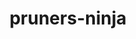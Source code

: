 ---
title: "pruners-ninja"
layout: cache
categories: [package, develop]
meta: {"compilers": ["gcc@11.4.0", "intel-oneapi-compilers@2025.1.0"], "num_specs": 37, "num_specs_by_stack": {"e4s": 12, "e4s-neoverse-v2": 12, "e4s-oneapi": 13, "root": 37}, "oss": ["ubuntu22.04"], "platforms": ["linux"], "stacks": ["e4s", "e4s-neoverse-v2", "e4s-oneapi", "root"], "targets": ["neoverse_v2", "x86_64_v3"], "versions": ["1.0.1"]}
spec_details: [{"compiler": "intel-oneapi-compilers@2025.1.0", "hash": "3doplf4jxpl75z2zxxtx3oq4bloaf77e", "os": "ubuntu22.04", "platform": "linux", "size": "-", "stacks": ["e4s-oneapi", "root"], "target": "x86_64_v3", "variants": ["build_system=autotools", "patches:=66619be"], "versions": ["1.0.1"]}, {"compiler": "intel-oneapi-compilers@2025.1.0", "hash": "4bc653htospfpyxcyjgafc4x5dg2fhou", "os": "ubuntu22.04", "platform": "linux", "size": "-", "stacks": ["e4s-oneapi", "root"], "target": "x86_64_v3", "variants": ["build_system=autotools", "patches:=66619be"], "versions": ["1.0.1"]}, {"compiler": "gcc@11.4.0", "hash": "5nti5h7tlnsavk3zdsgb3zyw3jy3g67p", "os": "ubuntu22.04", "platform": "linux", "size": "-", "stacks": ["e4s", "root"], "target": "x86_64_v3", "variants": ["build_system=autotools", "patches:=66619be"], "versions": ["1.0.1"]}, {"compiler": "gcc@11.4.0", "hash": "5t2z7bammtk254tindv454mvnvblasbc", "os": "ubuntu22.04", "platform": "linux", "size": "-", "stacks": ["e4s-neoverse-v2", "root"], "target": "neoverse_v2", "variants": ["build_system=autotools", "patches:=66619be"], "versions": ["1.0.1"]}, {"compiler": "intel-oneapi-compilers@2025.1.0", "hash": "6bj4b7nnij22aimbk5ie732og6bs72io", "os": "ubuntu22.04", "platform": "linux", "size": "-", "stacks": ["e4s-oneapi", "root"], "target": "x86_64_v3", "variants": ["build_system=autotools", "patches:=66619be"], "versions": ["1.0.1"]}, {"compiler": "intel-oneapi-compilers@2025.1.0", "hash": "6nbzpkfxjrjp47b7kgjsasvfd4olq4ei", "os": "ubuntu22.04", "platform": "linux", "size": "-", "stacks": ["e4s-oneapi", "root"], "target": "x86_64_v3", "variants": ["build_system=autotools", "patches:=66619be"], "versions": ["1.0.1"]}, {"compiler": "intel-oneapi-compilers@2025.1.0", "hash": "6x2chdbac4fqw7eerwx4izx6dhfcw5cr", "os": "ubuntu22.04", "platform": "linux", "size": "-", "stacks": ["e4s-oneapi", "root"], "target": "x86_64_v3", "variants": ["build_system=autotools", "patches:=66619be"], "versions": ["1.0.1"]}, {"compiler": "gcc@11.4.0", "hash": "abzwbcbp7zj4hgywwn5j3i4jncfqlicg", "os": "ubuntu22.04", "platform": "linux", "size": "-", "stacks": ["e4s-neoverse-v2", "root"], "target": "neoverse_v2", "variants": ["build_system=autotools", "patches:=66619be"], "versions": ["1.0.1"]}, {"compiler": "gcc@11.4.0", "hash": "bcfxugy2kvk32phyubwictp4noljrczz", "os": "ubuntu22.04", "platform": "linux", "size": "-", "stacks": ["e4s-neoverse-v2", "root"], "target": "neoverse_v2", "variants": ["build_system=autotools", "patches:=66619be"], "versions": ["1.0.1"]}, {"compiler": "gcc@11.4.0", "hash": "dcxn6ommo5sfx32fjemlrix5ial6fs35", "os": "ubuntu22.04", "platform": "linux", "size": "-", "stacks": ["e4s-neoverse-v2", "root"], "target": "neoverse_v2", "variants": ["build_system=autotools", "patches:=66619be"], "versions": ["1.0.1"]}, {"compiler": "intel-oneapi-compilers@2025.1.0", "hash": "ebkyelifvkyeuq724on5fg5zq6qt3fqs", "os": "ubuntu22.04", "platform": "linux", "size": "-", "stacks": ["e4s-oneapi", "root"], "target": "x86_64_v3", "variants": ["build_system=autotools", "patches:=66619be"], "versions": ["1.0.1"]}, {"compiler": "gcc@11.4.0", "hash": "efht4tsfvskvh4ylg7xpdbtbwq5pdf4k", "os": "ubuntu22.04", "platform": "linux", "size": "-", "stacks": ["e4s-neoverse-v2", "root"], "target": "neoverse_v2", "variants": ["build_system=autotools", "patches:=66619be"], "versions": ["1.0.1"]}, {"compiler": "gcc@11.4.0", "hash": "ewbc65xwnyuzb7dtnrdzokjae6ebrlts", "os": "ubuntu22.04", "platform": "linux", "size": "-", "stacks": ["e4s-neoverse-v2", "root"], "target": "neoverse_v2", "variants": ["build_system=autotools", "patches:=66619be"], "versions": ["1.0.1"]}, {"compiler": "intel-oneapi-compilers@2025.1.0", "hash": "f5fmkmuwuo5opfbmw6kngpr4mr2j474n", "os": "ubuntu22.04", "platform": "linux", "size": "-", "stacks": ["e4s-oneapi", "root"], "target": "x86_64_v3", "variants": ["build_system=autotools", "patches:=66619be"], "versions": ["1.0.1"]}, {"compiler": "gcc@11.4.0", "hash": "fbsgbtbu4a4xtynek6lmh3p5poog5p2v", "os": "ubuntu22.04", "platform": "linux", "size": "-", "stacks": ["e4s-neoverse-v2", "root"], "target": "neoverse_v2", "variants": ["build_system=autotools", "patches:=66619be"], "versions": ["1.0.1"]}, {"compiler": "intel-oneapi-compilers@2025.1.0", "hash": "fbyu4othbenaedgo4fokfdtusahbf4vv", "os": "ubuntu22.04", "platform": "linux", "size": "-", "stacks": ["e4s-oneapi", "root"], "target": "x86_64_v3", "variants": ["build_system=autotools", "patches:=66619be"], "versions": ["1.0.1"]}, {"compiler": "gcc@11.4.0", "hash": "ff27yttfdlx252de4g7pxmhqa3n7ideb", "os": "ubuntu22.04", "platform": "linux", "size": "-", "stacks": ["e4s-neoverse-v2", "root"], "target": "neoverse_v2", "variants": ["build_system=autotools", "patches:=66619be"], "versions": ["1.0.1"]}, {"compiler": "gcc@11.4.0", "hash": "hewf7endutzuw6k7bd6rdbvjwvtc4n5p", "os": "ubuntu22.04", "platform": "linux", "size": "-", "stacks": ["e4s", "root"], "target": "x86_64_v3", "variants": ["build_system=autotools", "patches:=66619be"], "versions": ["1.0.1"]}, {"compiler": "gcc@11.4.0", "hash": "hvvdqp7mtcx5tj3fvl5gy5bz72n4o7qd", "os": "ubuntu22.04", "platform": "linux", "size": "-", "stacks": ["e4s", "root"], "target": "x86_64_v3", "variants": ["build_system=autotools", "patches:=66619be"], "versions": ["1.0.1"]}, {"compiler": "gcc@11.4.0", "hash": "i4z32g6mxgkhf7f7bhvqger3vsvg5exg", "os": "ubuntu22.04", "platform": "linux", "size": "-", "stacks": ["e4s", "root"], "target": "x86_64_v3", "variants": ["build_system=autotools", "patches:=66619be"], "versions": ["1.0.1"]}, {"compiler": "gcc@11.4.0", "hash": "it5dby6efbb6d3us2edgpkgldjoaxflq", "os": "ubuntu22.04", "platform": "linux", "size": "-", "stacks": ["e4s-neoverse-v2", "root"], "target": "neoverse_v2", "variants": ["build_system=autotools", "patches:=66619be"], "versions": ["1.0.1"]}, {"compiler": "gcc@11.4.0", "hash": "l637ghcckbdmndiqov73cqx2nwvsxesl", "os": "ubuntu22.04", "platform": "linux", "size": "-", "stacks": ["e4s", "root"], "target": "x86_64_v3", "variants": ["build_system=autotools", "patches:=66619be"], "versions": ["1.0.1"]}, {"compiler": "gcc@11.4.0", "hash": "m3l25ghlxdudhy3zqffavrsy6vwpl25m", "os": "ubuntu22.04", "platform": "linux", "size": "-", "stacks": ["e4s-neoverse-v2", "root"], "target": "neoverse_v2", "variants": ["build_system=autotools", "patches:=66619be"], "versions": ["1.0.1"]}, {"compiler": "gcc@11.4.0", "hash": "mrplirlo36j5ka6gm62g46he6ykhlfp3", "os": "ubuntu22.04", "platform": "linux", "size": "-", "stacks": ["e4s-neoverse-v2", "root"], "target": "neoverse_v2", "variants": ["build_system=autotools", "patches:=66619be"], "versions": ["1.0.1"]}, {"compiler": "intel-oneapi-compilers@2025.1.0", "hash": "na6yntnvelzpyhdjzuovz5abpvhrascq", "os": "ubuntu22.04", "platform": "linux", "size": "-", "stacks": ["e4s-oneapi", "root"], "target": "x86_64_v3", "variants": ["build_system=autotools", "patches:=66619be"], "versions": ["1.0.1"]}, {"compiler": "gcc@11.4.0", "hash": "pabgdi2e7wlcdmzjs73c7vrvapxeqwo4", "os": "ubuntu22.04", "platform": "linux", "size": "-", "stacks": ["e4s", "root"], "target": "x86_64_v3", "variants": ["build_system=autotools", "patches:=66619be"], "versions": ["1.0.1"]}, {"compiler": "intel-oneapi-compilers@2025.1.0", "hash": "plfwodmd73xms5hnjszjy3lfvhrj25e2", "os": "ubuntu22.04", "platform": "linux", "size": "-", "stacks": ["e4s-oneapi", "root"], "target": "x86_64_v3", "variants": ["build_system=autotools", "patches:=66619be"], "versions": ["1.0.1"]}, {"compiler": "gcc@11.4.0", "hash": "rn3jwchvmjb6yankinnrhdni46o4u6yc", "os": "ubuntu22.04", "platform": "linux", "size": "-", "stacks": ["e4s", "root"], "target": "x86_64_v3", "variants": ["build_system=autotools", "patches:=66619be"], "versions": ["1.0.1"]}, {"compiler": "gcc@11.4.0", "hash": "sfyku6bgjfn3jo2smql4effbqux3exq5", "os": "ubuntu22.04", "platform": "linux", "size": "-", "stacks": ["e4s", "root"], "target": "x86_64_v3", "variants": ["build_system=autotools", "patches:=66619be"], "versions": ["1.0.1"]}, {"compiler": "gcc@11.4.0", "hash": "sintrwwagnr3pi4oyqnehbjxivwx6uyo", "os": "ubuntu22.04", "platform": "linux", "size": "-", "stacks": ["e4s", "root"], "target": "x86_64_v3", "variants": ["build_system=autotools", "patches:=66619be"], "versions": ["1.0.1"]}, {"compiler": "gcc@11.4.0", "hash": "vhfnq5lygyiavt6u2va7sx4dhl3gqic6", "os": "ubuntu22.04", "platform": "linux", "size": "-", "stacks": ["e4s", "root"], "target": "x86_64_v3", "variants": ["build_system=autotools", "patches:=66619be"], "versions": ["1.0.1"]}, {"compiler": "intel-oneapi-compilers@2025.1.0", "hash": "yfp2pca4pdd6wute7utmoe4yi5mntp5i", "os": "ubuntu22.04", "platform": "linux", "size": "-", "stacks": ["e4s-oneapi", "root"], "target": "x86_64_v3", "variants": ["build_system=autotools", "patches:=66619be"], "versions": ["1.0.1"]}, {"compiler": "intel-oneapi-compilers@2025.1.0", "hash": "yng43hbxa3iop76mm4foptwtxil7lcs5", "os": "ubuntu22.04", "platform": "linux", "size": "-", "stacks": ["e4s-oneapi", "root"], "target": "x86_64_v3", "variants": ["build_system=autotools", "patches:=66619be"], "versions": ["1.0.1"]}, {"compiler": "gcc@11.4.0", "hash": "ywldso4hr4koc65cjjwdnosxux6jmulv", "os": "ubuntu22.04", "platform": "linux", "size": "-", "stacks": ["e4s", "root"], "target": "x86_64_v3", "variants": ["build_system=autotools", "patches:=66619be"], "versions": ["1.0.1"]}, {"compiler": "gcc@11.4.0", "hash": "z5wtxapyhx52qod4nrerhuaatpvqee3z", "os": "ubuntu22.04", "platform": "linux", "size": "-", "stacks": ["e4s", "root"], "target": "x86_64_v3", "variants": ["build_system=autotools", "patches:=66619be"], "versions": ["1.0.1"]}, {"compiler": "intel-oneapi-compilers@2025.1.0", "hash": "zcqbkhynapwhggyewga6sguakz6hx3vu", "os": "ubuntu22.04", "platform": "linux", "size": "-", "stacks": ["e4s-oneapi", "root"], "target": "x86_64_v3", "variants": ["build_system=autotools", "patches:=66619be"], "versions": ["1.0.1"]}, {"compiler": "gcc@11.4.0", "hash": "zzgy5xaw5qlnnzgqtr5akz5qume3dqy4", "os": "ubuntu22.04", "platform": "linux", "size": "-", "stacks": ["e4s-neoverse-v2", "root"], "target": "neoverse_v2", "variants": ["build_system=autotools", "patches:=66619be"], "versions": ["1.0.1"]}]
---